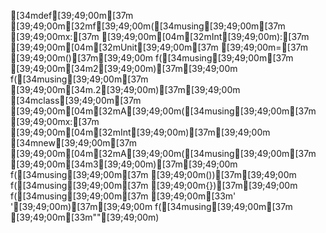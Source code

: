 [34mdef[39;49;00m[37m [39;49;00m[32mf[39;49;00m([34musing[39;49;00m[37m [39;49;00mx:[37m [39;49;00m[04m[32mInt[39;49;00m):[37m [39;49;00m[04m[32mUnit[39;49;00m[37m [39;49;00m=[37m [39;49;00m()[37m[39;49;00m
f([34musing[39;49;00m[37m [39;49;00m[34m2[39;49;00m)[37m[39;49;00m
f([34musing[39;49;00m[37m [39;49;00m[34m.2[39;49;00m)[37m[39;49;00m
[34mclass[39;49;00m[37m [39;49;00m[04m[32mA[39;49;00m([34musing[39;49;00m[37m [39;49;00mx:[37m [39;49;00m[04m[32mInt[39;49;00m)[37m[39;49;00m
[34mnew[39;49;00m[37m [39;49;00m[04m[32mA[39;49;00m([34musing[39;49;00m[37m [39;49;00m[34m3[39;49;00m)[37m[39;49;00m
f([34musing[39;49;00m[37m [39;49;00m())[37m[39;49;00m
f([34musing[39;49;00m[37m [39;49;00m{})[37m[39;49;00m
f([34musing[39;49;00m[37m [39;49;00m[33m' '[39;49;00m)[37m[39;49;00m
f([34musing[39;49;00m[37m [39;49;00m[33m""[39;49;00m)
